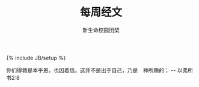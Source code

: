 ﻿---
layout: post
title: "每周经文"
description: ""
author: "新生命校园团契"
category: 经文分享
tags: [灵修]
---
{% include JB/setup %}

你们得救是本乎恩，也因着信。这并不是出于自己，乃是　神所赐的； -- 以弗所书2:8
